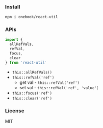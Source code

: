 
### Install

```bash
npm i onebook/react-util
```

### APIs

```js
import {
  allRefVals,
  refVal,
  focus,
  clear
} from 'react-util'
```

* `this::allRefVals()`
* `this::refVal('ref')`
  - get val - `this::refVal('ref')`
  - set val - `this::refVal('ref', 'value')`
* `this::focus('ref')`
* `this::clear('ref')`

### License
MIT
